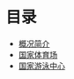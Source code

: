 # 目录

- [概况简介](./README.md)
- [国家体育场](./National-Stadium.md)
- [国家游泳中心](./National-Aquatics-center.md)